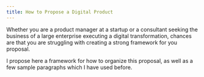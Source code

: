 ```yaml
---
title: How to Propose a Digital Product
---
```


Whether you are a product manager at a startup or a consultant seeking the business of a large enterprise executing a digital transformation, chances are that you are struggling with creating a strong framework for you proposal.

I propose here a framework for how to organize this proposal, as well as a few sample paragraphs which I have used before.

